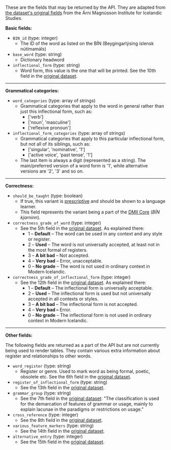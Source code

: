 These are the fields that may be returned by the API. They are adapted from [the dataset's original fields](https://bin.arnastofnun.is/DMII/LTdata/k-format/) from the Árni Magnússon Institute for Icelandic Studies.

**Basic fields:**

- `BIN_id` (type: integer)
  - The ID of the word as listed on the BÍN (Beygingarlýsing íslensk nútímamáls)
- `base_word` (type: string)
  - Dictionary headword
- `inflectional_form` (type: string)
  - Word form, this value is the one that will be printed. See the 10th field in the [original dataset](https://bin.arnastofnun.is/DMII/LTdata/k-format/).

---

**Grammatical categories:**

- `word_categories` (type: array of strings)
  - Grammatical categories that apply to the word in general rather than just this inflectional form, such as:
    - ['verb']
    - ['noun', 'masculine']
    - ['reflexive pronoun']
- `inflectional_form_categories` (type: array of strings)
  - Grammatical categories that apply to this particular inflectional form, but not all of its siblings,  such as:
    - ['singular', 'nominative', '1']
    - ['active voice', 'past tense', '1']
  - The last item is always a digit (represented as a string). The main/preferred version of a word form is '1', while alternative versions are '2', '3' and so on.

---

**Correctness:**

- `should_be_taught` (type: boolean)
  - If true, this variant is [prescriptive](https://en.wikipedia.org/wiki/Linguistic_prescription) and should be shown to a language learner.
  - This field represents the variant being a part of the [DMII Core](https://bin.arnastofnun.is/DMII/dmii-core/) (*BÍN kjarninn*).
- `correctness_grade_of_word` (type: integer)
  - See the 5th field in the [original dataset](https://bin.arnastofnun.is/DMII/LTdata/k-format/). As explained there:
    - 1 – **Default** – The word can be used in any context and any style or register.
    - 2 – **Used** – The word is not universally accepted, at least not in the most formal of registers.
    - 3 – **A bit bad** – Not accepted.
    - 4 – **Very bad** – Error, unacceptable.
    - 0 – **No grade** – The word is not used in ordinary context in Modern Icelandic.
- `correctness_grade_of_inflectional_form` (type: integer)
  - See the 12th field in the [original dataset](https://bin.arnastofnun.is/DMII/LTdata/k-format/). As explained there:
    - 1 – **Default** – The inflectional form is universally acceptable.
    - 2 – **Used** – The inflectional form is used but not universally accepted in all contexts or styles.
    - 3 – **A bit bad** – The inflectional form is not accepted.
    - 4 – **Very bad –** Error.
    - 0 – **No grade** – The inflectional form is not used in ordinary context in Modern Icelandic.

---

**Other fields:**

The following fields are returned as a part of the API but are not currently being used to render tables. They contain various extra information about register and relationships to other words.

- `word_register` (type: string)
  - Register or genre. Used to mark word as being formal, poetic, obsolete etc. See the 6th field in the [original dataset](https://bin.arnastofnun.is/DMII/LTdata/k-format/).
- `register_of_inflectional_form` (type: string)
  - See the 13th field in the [original dataset](https://bin.arnastofnun.is/DMII/LTdata/k-format/).
- `grammar_group` (type: string)
  - See the 7th field in the [original dataset](https://bin.arnastofnun.is/DMII/LTdata/k-format/): "The classification is used for the demarcation of features of grammar or usage, mainly to explain lacunae in the paradigms or restrictions on usage."
- `cross_reference` (type: integer)
  - See the 8th field in the [original dataset](https://bin.arnastofnun.is/DMII/LTdata/k-format/).
- `various_feature_markers` (type: string)
  - See the 14th field in the [original dataset](https://bin.arnastofnun.is/DMII/LTdata/k-format/).
- `alternative_entry` (type: integer)
  - See the 15th field in the [original dataset](https://bin.arnastofnun.is/DMII/LTdata/k-format/).
